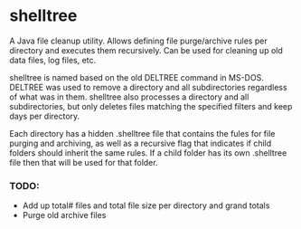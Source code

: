 # shelltree
A Java file cleanup utility. Allows defining file purge/archive rules per directory and executes them recursively. Can be used for cleaning up old data files, log files, etc.

shelltree is named based on the old DELTREE command in MS-DOS. DELTREE was used to remove a directory and all subdirectories regardless of what was in them. shelltree also processes a directory and all subdirectories, but only deletes files matching the specified filters and keep days per directory. 

Each directory has a hidden .shelltree file that contains the fules for file purging and archiving, as well as a recursive flag that indicates if child folders should inherit the same rules. If a child folder has its own .shelltree file then that will be used for that folder.

### TODO:
- Add up total# files and total file size per directory and grand totals
- Purge old archive files
